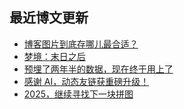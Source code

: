 ## 最近博文更新
<!-- BLOG-POST-LIST:START -->
- [博客图片到底存哪儿最合适？](https://xaoxuu.com/blog/20250611/)
- [梦境：末日之后](https://xaoxuu.com/blog/20250605/)
- [预埋了两年半的数据，现在终于用上了](https://xaoxuu.com/blog/20250604/)
- [感谢 AI，动态友链获重磅升级！](https://xaoxuu.com/blog/20250602/)
- [2025，继续寻找下一块拼图](https://xaoxuu.com/blog/20250128/)
<!-- BLOG-POST-LIST:END -->
